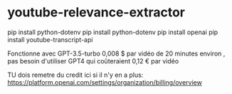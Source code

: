 # youtube-relevance-extractor
pip install python-dotenv
pip install python-dotenv
pip install openai
pip install youtube-transcript-api

Fonctionne avec GPT-3.5-turbo  0,008 $ par vidéo de 20 minutes environ , pas besoin d'utiliser GPT4 qui coûteraient 0,12 € par vidéo

TU dois remetre du credit ici si il n'y en a plus:
https://platform.openai.com/settings/organization/billing/overview
